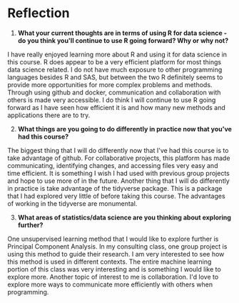 # Reflection

  1. **What your current thoughts are in terms of using R for data science - do you think you'll continue to use R going forward?  Why or why not?**
  
  I have really enjoyed learning more about R and using it for data science in this course. R does appear to be a very efficient platform for most things data science related. I do not have much exposure to other programming languages besides R and SAS, but between the two R definitely seems to provide more opportunities for more complex problems and methods. Through using github and docker, communication and collaboration with others is made very accessible. I do think I will continue to use R going forward as I have seen how efficient it is and how many new methods and applications there are to try. 
    
  2. **What things are you going to do differently in practice now that you've had this course?**

  The biggest thing that I will do differently now that I've had this course is to take advantage of github. For collaborative projects, this platform has made communicating, identifying changes, and accessing files very easy and time efficient. It is something I wish I had used with previous group projects and hope to use more of in the future. Another thing that I will do differently in practice is take advantage of the tidyverse package. This is a package that I had explored very little of before taking this course. The advantages of working in the tidyverse are monumental.
    
  3. **What areas of statistics/data science are you thinking about exploring further?**

  One unsupervised learning method that I would like to explore further is Principal Component Analysis. In my consulting class, one group project is using this method to guide their research. I am very interested to see how this method is used in different contexts. The entire machine learning portion of this class was very interesting and is something I would like to explore more. Another topic of interest to me is collaboration. I'd love to explore more ways to communicate more efficiently with others when programming. 
     
